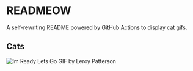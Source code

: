# READMEOW

A self-rewriting README powered by GitHub Actions to display cat gifs.

## Cats

![Im Ready Lets Go GIF by Leroy Patterson](https://media4.giphy.com/media/CjmvTCZf2U3p09Cn0h/200.gif?cid=9acd02dawj02u9t80ll844it2ankczovgoaot03efuf01hzp&ep=v1_gifs_search&rid=200.gif&ct=g)
